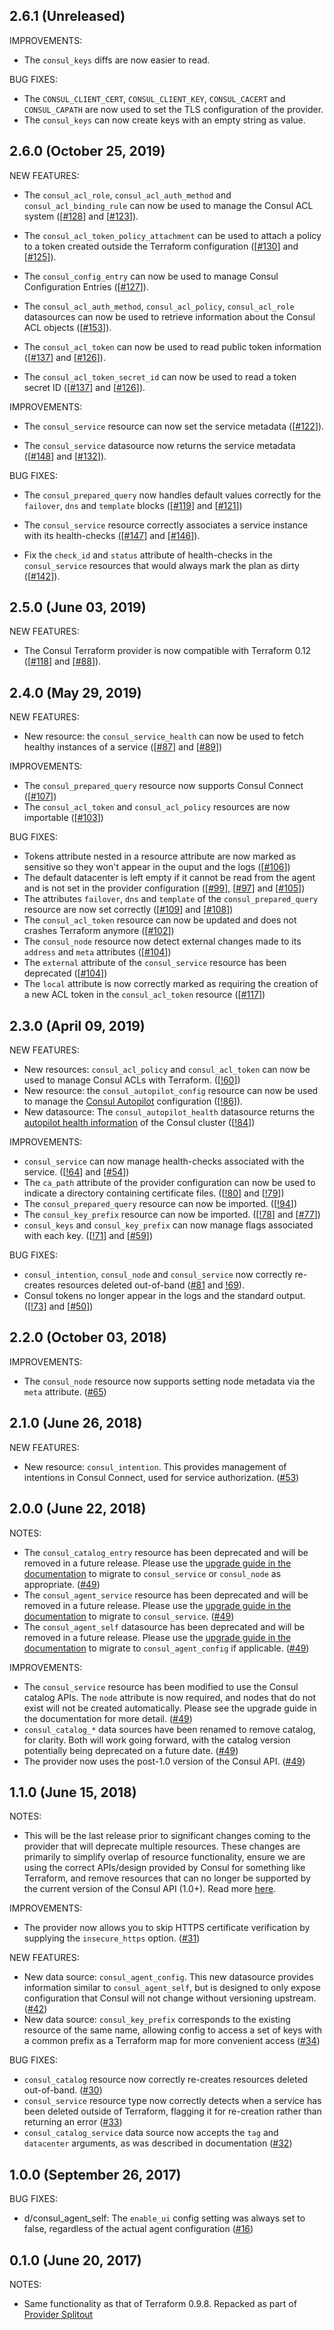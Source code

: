 ## 2.6.1 (Unreleased)

IMPROVEMENTS:

* The `consul_keys` diffs are now easier to read.

BUG FIXES:

* The `CONSUL_CLIENT_CERT`, `CONSUL_CLIENT_KEY`, `CONSUL_CACERT` and `CONSUL_CAPATH` are now used to set the TLS configuration of the provider.
* The `consul_keys` can now create keys with an empty string as value.

## 2.6.0 (October 25, 2019)

NEW FEATURES:

* The `consul_acl_role`, `consul_acl_auth_method` and `consul_acl_binding_rule` can now be used to manage the Consul ACL system ([[#128](https://github.com/terraform-providers/terraform-provider-consul/issues/128)] and [[#123](https://github.com/terraform-providers/terraform-provider-consul/issues/123)]).

* The `consul_acl_token_policy_attachment` can be used to attach a policy to a token created outside the Terraform configuration ([[#130](https://github.com/terraform-providers/terraform-provider-consul/issues/130)] and [[#125](https://github.com/terraform-providers/terraform-provider-consul/issues/125)]).

* The `consul_config_entry` can now be used to manage Consul Configuration Entries ([[#127](https://github.com/terraform-providers/terraform-provider-consul/issues/127)]).

* The `consul_acl_auth_method`, `consul_acl_policy`, `consul_acl_role` datasources can now be used to retrieve information about the Consul ACL objects ([[#153](https://github.com/terraform-providers/terraform-provider-consul/issues/153)]).

* The `consul_acl_token` can now be used to read public token information ([[#137](https://github.com/terraform-providers/terraform-provider-consul/issues/137)] and [[#126](https://github.com/terraform-providers/terraform-provider-consul/issues/126)]).

* The `consul_acl_token_secret_id` can now be used to read a token secret ID ([[#137](https://github.com/terraform-providers/terraform-provider-consul/issues/137)] and [[#126](https://github.com/terraform-providers/terraform-provider-consul/issues/126)]).

IMPROVEMENTS:

* The `consul_service` resource can now set the service metadata ([[#122](https://github.com/terraform-providers/terraform-provider-consul/issues/122)]).

* The `consul_service` datasource now returns the service metadata ([[#148](https://github.com/terraform-providers/terraform-provider-consul/issues/148)] and [[#132](https://github.com/terraform-providers/terraform-provider-consul/issues/132)]).

BUG FIXES:

* The `consul_prepared_query` now handles default values correctly for the `failover`, `dns` and `template` blocks ([[#119](https://github.com/terraform-providers/terraform-provider-consul/issues/119)] and [[#121](https://github.com/terraform-providers/terraform-provider-consul/issues/121)])

* The `consul_service` resource correctly associates a service instance with its health-checks ([[#147](https://github.com/terraform-providers/terraform-provider-consul/issues/147)] and [[#146](https://github.com/terraform-providers/terraform-provider-consul/issues/146)]).

* Fix the `check_id` and `status` attribute of health-checks in the `consul_service` resources that would always mark the plan as dirty ([[#142](https://github.com/terraform-providers/terraform-provider-consul/issues/142)]).

## 2.5.0 (June 03, 2019)

NEW FEATURES:

* The Consul Terraform provider is now compatible with Terraform 0.12 ([[#118](https://github.com/terraform-providers/terraform-provider-consul/issues/118)] and [[#88](https://github.com/terraform-providers/terraform-provider-consul/issues/88)]).


## 2.4.0 (May 29, 2019)

NEW FEATURES:

* New resource: the `consul_service_health` can now be used to fetch healthy instances of a service ([[#87](https://github.com/terraform-providers/terraform-provider-consul/issues/87)] and [[#89](https://github.com/terraform-providers/terraform-provider-consul/issues/89)])

IMPROVEMENTS:

*  The `consul_prepared_query` resource now supports Consul Connect ([[#107](https://github.com/terraform-providers/terraform-provider-consul/issues/107)])
*  The `consul_acl_token` and `consul_acl_policy` resources are now importable ([[#103](https://github.com/terraform-providers/terraform-provider-consul/issues/103)])

BUG FIXES:

* Tokens attribute nested in a resource attribute are now marked as sensitive so they won't appear in the ouput and the logs ([[#106](https://github.com/terraform-providers/terraform-provider-consul/issues/106)])
* The default datacenter is left empty if it cannot be read from the agent and is not set in the provider configuration ([[#99](https://github.com/terraform-providers/terraform-provider-consul/issues/99)], [[#97](https://github.com/terraform-providers/terraform-provider-consul/issues/97)] and [[#105](https://github.com/terraform-providers/terraform-provider-consul/issues/105)])
* The attributes `failover`, `dns` and `template` of the `consul_prepared_query` resource are now set correctly ([[#109](https://github.com/terraform-providers/terraform-provider-consul/issues/109)] and [[#108](https://github.com/terraform-providers/terraform-provider-consul/issues/108)])
* The `consul_acl_token` resource can now be updated and does not crashes Terraform anymore ([[#102](https://github.com/terraform-providers/terraform-provider-consul/issues/102)])
* The `consul_node` resource now detect external changes made to its `address` and `meta` attributes ([[#104](https://github.com/terraform-providers/terraform-provider-consul/issues/104)])
* The `external` attribute of the `consul_service` resource has been deprecated ([[#104](https://github.com/terraform-providers/terraform-provider-consul/issues/104)])
* The `local` attribute is now correctly marked as requiring the creation of a new ACL token in the `consul_acl_token` resource ([[#117](https://github.com/terraform-providers/terraform-provider-consul/issues/117)])

## 2.3.0 (April 09, 2019)

NEW FEATURES:

* New resources: `consul_acl_policy` and `consul_acl_token` can now be used to manage Consul ACLs with Terraform. ([[!60](https://github.com/terraform-providers/terraform-provider-consul/pull/60)])
* New resource: the `consul_autopilot_config` resource can now be used to manage the [Consul Autopilot](https://learn.hashicorp.com/consul/day-2-operations/advanced-operations/autopilot) configuration ([[!86](https://github.com/terraform-providers/terraform-provider-consul/pull/86)]).
* New datasource: The `consul_autopilot_health` datasource returns the [autopilot health information](https://www.consul.io/api/operator/autopilot.html#read-health) of the Consul cluster ([[!84](https://github.com/terraform-providers/terraform-provider-consul/pull/84)])

IMPROVEMENTS:

* `consul_service` can now manage health-checks associated with the service. ([[!64](https://github.com/terraform-providers/terraform-provider-consul/pull/64)] and [[#54](https://github.com/terraform-providers/terraform-provider-consul/issues/54)])
* The `ca_path` attribute of the provider configuration can now be used to indicate a directory containing certificate files. ([[!80](https://github.com/terraform-providers/terraform-provider-consul/pull/80)] and [[!79](https://github.com/terraform-providers/terraform-provider-consul/issues/79)])
* The `consul_prepared_query` resource can now be imported. ([[!94](https://github.com/terraform-providers/terraform-provider-consul/pull/94)])
* The `consul_key_prefix` resource can now be imported. ([[!78](https://github.com/terraform-providers/terraform-provider-consul/pull/78)] and [[#77](https://github.com/terraform-providers/terraform-provider-consul/issues/77)])
* `consul_keys` and `consul_key_prefix` can now manage flags associated with each key. ([[!71](https://github.com/terraform-providers/terraform-provider-consul/pull/71)] and [[#59](https://github.com/terraform-providers/terraform-provider-consul/issues/59)])

BUG FIXES:

* `consul_intention`, `consul_node` and `consul_service` now correctly re-creates
resources deleted out-of-band ([#81](https://github.com/terraform-providers/terraform-provider-consul/issues/81) and [!69](https://github.com/terraform-providers/terraform-provider-consul/pull/69)).
* Consul tokens no longer appear in the logs and the standard output. ([[!73](https://github.com/terraform-providers/terraform-provider-consul/pull/73)] and [[#50](https://github.com/terraform-providers/terraform-provider-consul/issues/50)])

## 2.2.0 (October 03, 2018)

IMPROVEMENTS:

* The `consul_node` resource now supports setting node metadata via the `meta` attribute. ([#65](https://github.com/terraform-providers/terraform-provider-consul/issues/65))


## 2.1.0 (June 26, 2018)

NEW FEATURES:

* New resource: `consul_intention`. This provides management of intentions in Consul Connect, used for service authorization.  ([#53](https://github.com/terraform-providers/terraform-provider-consul/issues/53))

## 2.0.0 (June 22, 2018)

NOTES:

* The `consul_catalog_entry` resource has been deprecated and will be removed in a future release. Please use the [upgrade guide in the documentation](https://www.terraform.io/docs/providers/consul/upgrading.html#upgrading-to-2-0-0) to migrate to `consul_service` or `consul_node` as appropriate. ([#49](https://github.com/terraform-providers/terraform-provider-consul/issues/49))
* The `consul_agent_service` resource has been deprecated and will be removed in a future release. Please use the [upgrade guide in the documentation](https://www.terraform.io/docs/providers/consul/upgrading.html#upgrading-to-2-0-0) to migrate to `consul_service`. ([#49](https://github.com/terraform-providers/terraform-provider-consul/issues/49))
* The `consul_agent_self` datasource has been deprecated and will be removed in a future release. Please use the [upgrade guide in the documentation](https://www.terraform.io/docs/providers/consul/upgrading.html#upgrading-to-2-0-0) to migrate to `consul_agent_config` if applicable. ([#49](https://github.com/terraform-providers/terraform-provider-consul/issues/49))

IMPROVEMENTS:

* The `consul_service` resource has been modified to use the Consul catalog APIs. The `node` attribute is now required, and nodes that do not exist will not be created automatically. Please see the upgrade guide in the documentation for more detail. ([#49](https://github.com/terraform-providers/terraform-provider-consul/issues/49))
* `consul_catalog_*` data sources have been renamed to remove catalog, for clarity. Both will work going forward, with the catalog version potentially being deprecated on a future date. ([#49](https://github.com/terraform-providers/terraform-provider-consul/issues/49))
* The provider now uses the post-1.0 version of the Consul API. ([#49](https://github.com/terraform-providers/terraform-provider-consul/issues/49))

## 1.1.0 (June 15, 2018)

NOTES:

* This will be the last release prior to significant changes coming to the provider that will deprecate
multiple resources. These changes are primarily to simplify overlap of resource functionality, ensure we are using the correct APIs/design provided by Consul for something like Terraform, and remove resources that can no longer be supported by the current version of the Consul API (1.0+). Read more [here](https://github.com/terraform-providers/terraform-provider-consul/issues/46).

IMPROVEMENTS:

* The provider now allows you to skip HTTPS certificate verification by supplying the `insecure_https` option. ([#31](https://github.com/terraform-providers/terraform-provider-consul/issues/31))

NEW FEATURES:

* New data source: `consul_agent_config`. This new datasource provides information similar to `consul_agent_self`,
but is designed to only expose configuration that Consul will not change without versioning upstream. ([#42](https://github.com/terraform-providers/terraform-provider-consul/issues/42))
* New data source: `consul_key_prefix` corresponds to the existing resource of the same name, allowing config to access a set of keys with a common prefix as a Terraform map for more convenient access ([#34](https://github.com/terraform-providers/terraform-provider-consul/issues/34))

BUG FIXES:

* `consul_catalog` resource now correctly re-creates resources deleted out-of-band. ([#30](https://github.com/terraform-providers/terraform-provider-consul/issues/30))
* `consul_service` resource type now correctly detects when a service has been deleted outside of Terraform, flagging it for re-creation rather than returning an error ([#33](https://github.com/terraform-providers/terraform-provider-consul/issues/33))
* `consul_catalog_service` data source now accepts the `tag` and `datacenter` arguments, as was described in documentation ([#32](https://github.com/terraform-providers/terraform-provider-consul/issues/32))

## 1.0.0 (September 26, 2017)

BUG FIXES:

* d/consul_agent_self: The `enable_ui` config setting was always set to false, regardless of the actual agent configuration ([#16](https://github.com/terraform-providers/terraform-provider-consul/issues/16))

## 0.1.0 (June 20, 2017)

NOTES:

* Same functionality as that of Terraform 0.9.8. Repacked as part of [Provider Splitout](https://www.hashicorp.com/blog/upcoming-provider-changes-in-terraform-0-10/)
